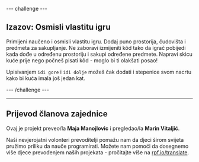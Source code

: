 --- challenge ---

## Izazov: Osmisli vlastitu igru

Primijeni naučeno i osmisli vlastitu igru. Dodaj puno prostorija, čudovišta i predmeta za sakupljanje. Ne zaboravi izmijeniti kôd tako da igrač pobijedi kada dođe u određenu prostoriju i sakupi određene predmete. Napravi skicu kuće prije nego počneš pisati kôd - moglo bi ti olakšati posao!

Upisivanjem `idi gore` i `idi dolje` možeš čak dodati i stepenice svom nacrtu kako bi kuća imala još jedan kat.

--- /challenge ---

***

## Prijevod članova zajednice 

Ovaj je projekt preveo/la **Maja Manojlovic** i pregledao/la **Marin Vitaljić**. 

Naši nevjerojatni volonteri prevoditelji pomažu nam da djeci širom svijeta pružimo priliku da nauče programirati. Možete nam pomoći da dosegnemo više djece prevođenjem naših projekata - pročitajte više na [rpf.io/translate](https://rpf.io/translate).